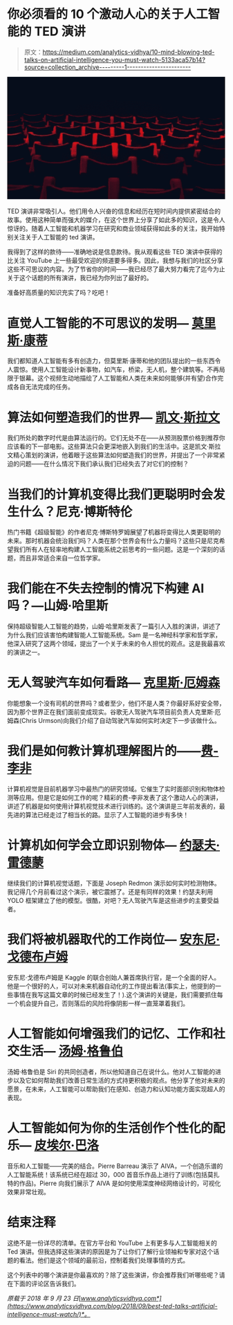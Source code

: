 # 你必须看的 10 个激动人心的关于人工智能的 TED 演讲

> 原文：<https://medium.com/analytics-vidhya/10-mind-blowing-ted-talks-on-artificial-intelligence-you-must-watch-5133aca57b14?source=collection_archive---------1----------------------->

![](img/7719f6e9ebbef292166c541058f0adf4.png)

TED 演讲非常吸引人。他们用令人兴奋的信息和经历在短时间内提供紧密结合的故事。使用这种简单而强大的媒介，在这个世界上分享了如此多的知识，这是令人惊讶的。随着人工智能和机器学习在研究和商业领域获得如此多的关注，我开始特别关注关于人工智能的 ted 演讲。

我得到了这样的款待——准确地说是信息款待。我从观看这些 TED 演讲中获得的比关注 YouTube 上一些最受欢迎的频道要多得多。因此，我想与我们的社区分享这些不可思议的内容。为了节省你的时间——我已经尽了最大努力看完了迄今为止关于这个话题的所有演讲，我已经为你列出了最好的。

准备好高质量的知识充实了吗？吃吧！

# 直觉人工智能的不可思议的发明— [莫里斯·康蒂](https://medium.com/u/667f13e2ea4f?source=post_page-----5133aca57b14--------------------------------)

我们都知道人工智能有多有创造力，但莫里斯·康蒂和他的团队提出的一些东西令人震惊。使用人工智能设计新事物，如汽车，桥梁，无人机，整个建筑等。不再局限于银幕。这个视频生动地描绘了人工智能和人类在未来如何能够(并有望)合作完成各自无法完成的任务。

# 算法如何塑造我们的世界— [凯文·斯拉文](https://medium.com/u/4a2e61690199?source=post_page-----5133aca57b14--------------------------------)

我们所处的数字时代是由算法运行的。它们无处不在——从预测股票价格到推荐你应该看的下一部电影。这些算法只会更深地嵌入到我们的生活中。这是凯文·斯拉文精心策划的演讲，他着眼于这些算法如何塑造我们的世界，并提出了一个非常紧迫的问题——在什么情况下我们承认我们已经失去了对它们的控制？

# 当我们的计算机变得比我们更聪明时会发生什么？尼克·博斯特伦

热门书籍《超级智能》的作者尼克·博斯特罗姆展望了机器将变得比人类更聪明的未来。那时机器会统治我们吗？人类在那个世界会有什么力量吗？这些只是尼克希望我们所有人在轻率地构建人工智能系统之前思考的一些问题。这是一个深刻的话题，而且非常适合来自一位哲学家。

# 我们能在不失去控制的情况下构建 AI 吗？—山姆·哈里斯

保持超级智能人工智能的趋势，山姆·哈里斯发表了一篇引人入胜的演讲，讲述了为什么我们应该害怕构建智能人工智能系统。Sam 是一名神经科学家和哲学家，他深入研究了这两个领域，提出了一个关于未来的令人担忧的观点。这是我最喜欢的演讲之一。

# 无人驾驶汽车如何看路— [克里斯·厄姆森](https://medium.com/u/67bacad91fec?source=post_page-----5133aca57b14--------------------------------)

你能想象一个没有司机的世界吗？或者至少，他们不是人类？你最好系好安全带，因为那个世界正在我们面前变成现实。谷歌无人驾驶汽车项目前负责人克里斯·厄姆森(Chris Urmson)向我们介绍了自动驾驶汽车如何实时决定下一步该做什么。

# 我们是如何教计算机理解图片的——[费-李非](https://medium.com/u/7a81f3024ce?source=post_page-----5133aca57b14--------------------------------)

计算机视觉是目前机器学习中最热门的研究领域。它催生了实时面部识别和物体检测等应用。但是它是如何工作的呢？精彩的费-李非发表了这个激动人心的演讲，讲述了机器是如何使用计算机视觉技术进行训练的。这个演讲是三年前发表的，最先进的算法已经走过了相当长的路。显示了人工智能的进步有多快！

# 计算机如何学会立即识别物体— [约瑟夫·雷德蒙](https://medium.com/u/8218e868cde5?source=post_page-----5133aca57b14--------------------------------)

继续我们的计算机视觉话题，下面是 Joseph Redmon 演示如何实时检测物体。我记得几个月前看过这个演示，被它震撼了。还是有同样的效果！约瑟夫利用 YOLO 框架建立了他的模型。很酷，对吧？无人驾驶汽车是这些进步的主要受益者。

# 我们将被机器取代的工作岗位— [安东尼·戈德布卢姆](https://medium.com/u/ebd6163d0da5?source=post_page-----5133aca57b14--------------------------------)

安东尼·戈德布卢姆是 Kaggle 的联合创始人兼首席执行官，是一个全面的好人。他是一个很好的人，可以对未来机器自动化的工作提出看法(事实上，他提到的一些事情在我写这篇文章的时候已经发生了！).这个演讲的关键是，我们需要抓住每一个机会提升自己，否则落后的风险将像阴影一样一直笼罩着我们。

# 人工智能如何增强我们的记忆、工作和社交生活— [汤姆·格鲁伯](https://medium.com/u/9300478ff199?source=post_page-----5133aca57b14--------------------------------)

汤姆·格鲁伯是 Siri 的共同创造者，所以他知道自己在说什么。他对人工智能的进步以及它如何帮助我们改善日常生活的方式持更积极的观点。他分享了他对未来的愿景，在未来，人工智能可以帮助我们在感知、创造力和认知功能方面实现超人的表现。

# 人工智能如何为你的生活创作个性化的配乐— [皮埃尔·巴洛](https://medium.com/u/6637ceb54f2c?source=post_page-----5133aca57b14--------------------------------)

音乐和人工智能——完美的结合。Pierre Barreau 演示了 AIVA，一个创造乐谱的人工智能系统！该系统已经在超过 30，000 首音乐作品上进行了训练(包括莫扎特的作品)。Pierre 向我们展示了 AIVA 是如何使用深度神经网络设计的，可视化效果非常壮观。

# 结束注释

这绝不是一份详尽的清单。在官方平台和 YouTube 上有更多与人工智能相关的 Ted 演讲。但我选择这些演讲的原因是为了让你们了解行业领袖和专家对这个话题的看法。他们是这个领域的最前沿，控制着我们处理事情的方式。

这个列表中的哪个演讲是你最喜欢的？除了这些演讲，你会推荐我们听哪些呢？请在下面的评论区告诉我们。

*原载于 2018 年 9 月 23 日*[*www.analyticsvidhya.com*](https://www.analyticsvidhya.com/blog/2018/09/best-ted-talks-artificial-intelligence-must-watch/)*。*